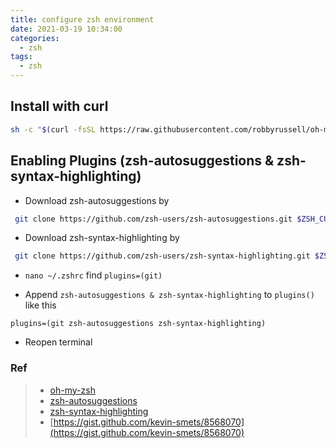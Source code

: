 ```yaml
---
title: configure zsh environment
date: 2021-03-19 10:34:00
categories:
  - zsh
tags:
  - zsh
---
```


## Install with curl
```bash
sh -c "$(curl -fsSL https://raw.githubusercontent.com/robbyrussell/oh-my-zsh/master/tools/install.sh)"
```

## Enabling Plugins (zsh-autosuggestions & zsh-syntax-highlighting)
 - Download zsh-autosuggestions by
 
```bash
 git clone https://github.com/zsh-users/zsh-autosuggestions.git $ZSH_CUSTOM/plugins/zsh-autosuggestions
```
 
 - Download zsh-syntax-highlighting by
 
```bash
 git clone https://github.com/zsh-users/zsh-syntax-highlighting.git $ZSH_CUSTOM/plugins/zsh-syntax-highlighting
```

 - `nano ~/.zshrc` find `plugins=(git)`
 
 - Append `zsh-autosuggestions & zsh-syntax-highlighting` to  `plugins()` like this 
 
 `plugins=(git zsh-autosuggestions zsh-syntax-highlighting)`
 
 - Reopen terminal

### Ref
> - [oh-my-zsh](https://github.com/robbyrussell/oh-my-zsh)
> - [zsh-autosuggestions](https://github.com/zsh-users/zsh-autosuggestions)
> - [zsh-syntax-highlighting](https://github.com/zsh-users/zsh-syntax-highlighting)
> - [https://gist.github.com/kevin-smets/8568070](https://gist.github.com/kevin-smets/8568070)
 

